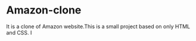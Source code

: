 # Amazon-clone
It is a clone of Amazon website.This is a small project based on only HTML and CSS. I

